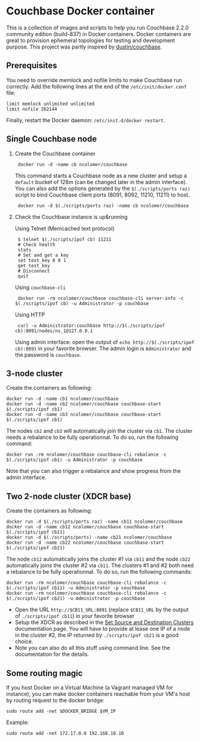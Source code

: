 # Couchbase Docker container

This is a collection of images and scripts to help you run Couchbase 2.2.0 community edition (build-837) in Docker containers.
Docker containers are great to provision ephemeral topologies for testing and development purpose.
This project was partly inspired by [dustin/couchbase](https://gist.github.com/dustin/6605182).

## Prerequisites

You need to override memlock and nofile limits to make Couchbase run correctly. 
Add the following lines at the end of the `/etc/init/docker.conf` file:

	limit memlock unlimited unlimited
	limit nofile 262144

Finally, restart the Docker daemon: `/etc/init.d/docker restart`.

## Single Couchbase node

1. Create the Couchbase container

		docker run -d -name cb ncolomer/couchbase

	This command starts a Couchbase node as a new cluster and setup a `default` bucket of 128m (can be changed later in the admin interface).
	You can also add the options generated by the `$(./scripts/ports raz)` script to bind Couchbase client ports (8091, 8092, 11210, 11211) to host.

		docker run -d $(./scripts/ports raz) -name cb ncolomer/couchbase

2. Check the Couchbase instance is up&running

	Using Telnet (Memcached text protocol)

		$ telnet $(./scripts/ipof cb) 11211
		# Check health
		stats
		# Set and get a key
		set test_key 0 0 1
		get test_key
		# Disconnect
		quit

	Using `couchbase-cli`

		docker run -rm ncolomer/couchbase couchbase-cli server-info -c $(./scripts/ipof cb) -u Administrator -p couchbase

	Using HTTP

		curl -u Administrator:couchbase http://$(./scripts/ipof cb):8091/nodes/ns_1@127.0.0.1

	Using admin interface: open the output of `echo http://$(./scripts/ipof cb):8091` in your favorite browser. 
	The admin login is `Administrator` and the password is `couchbase`.

## 3-node cluster

Create the containers as following:

	docker run -d -name cb1 ncolomer/couchbase
	docker run -d -name cb2 ncolomer/couchbase couchbase-start $(./scripts/ipof cb1)
	docker run -d -name cb3 ncolomer/couchbase couchbase-start $(./scripts/ipof cb1)

The nodes `cb2` and `cb3` will automatically join the cluster via `cb1`. The cluster needs a rebalance to be fully operationnal. To do so, run the following command:

	docker run -rm ncolomer/couchbase couchbase-cli rebalance -c $(./scripts/ipof cb1) -u Administrator -p couchbase

Note that you can also trigger a rebalance and show progress from the admin interface.

## Two 2-node cluster (XDCR base)

Create the containers as following:

	docker run -d $(./scripts/ports raz) -name cb11 ncolomer/couchbase
	docker run -d -name cb12 ncolomer/couchbase couchbase-start $(./scripts/ipof cb11)
	docker run -d $(./scripts/ports) -name cb21 ncolomer/couchbase
	docker run -d -name cb22 ncolomer/couchbase couchbase-start $(./scripts/ipof cb21)

The node `cb12` automatically joins the cluster #1 via `cb11` and the node `cb22` automatically joins the cluster #2 via `cb11`. The clusters #1 and #2 both need a rebalance to be fully operationnal. To do so, run the following commands:

	docker run -rm ncolomer/couchbase couchbase-cli rebalance -c $(./scripts/ipof cb11) -u Administrator -p couchbase
	docker run -rm ncolomer/couchbase couchbase-cli rebalance -c $(./scripts/ipof cb21) -u Administrator -p couchbase

* Open the URL `http://$CB11_URL:8091` (replace `$CB11_URL` by the output of `./scripts/ipof cb11`) in your favorite browser
* Setup the XDCR as described in the [Set Source and Destination Clusters](http://docs.couchbase.com/couchbase-manual-2.2/#set-source-and-destination-clusters) documentation page. You will have to provide at lease one IP of a node in the cluster #2, the IP returned by `./scripts/ipof cb21` is a good choice.
* Note you can also do all this stuff using command line. See the documentation for the details.

## Some routing magic

If you host Docker on a Virtual Machine (a Vagrant managed VM for instance), you can make docker containers reachable from your VM's host by routing request to the docker bridge:

	sudo route add -net $DOCKER_BRIDGE $VM_IP

Example:

	sudo route add -net 172.17.0.0 192.168.10.10

